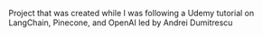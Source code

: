 Project that was created while I was following a Udemy tutorial on LangChain, Pinecone, and OpenAI led by Andrei Dumitrescu